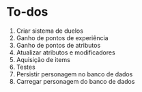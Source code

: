 # To-dos

1. Criar sistema de duelos
2. Ganho de pontos de experiência
3. Ganho de pontos de atributos
4. Atualizar atributos e modificadores
5. Aquisição de items
6. Testes
7. Persistir personagem no banco de dados
8. Carregar personagem do banco de dados